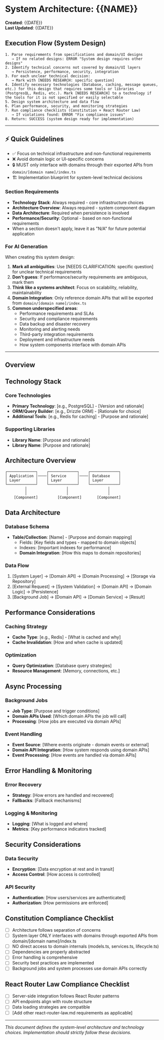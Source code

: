 # System Architecture: {{NAME}}

**Created**: {{DATE}}  
**Last Updated**: {{DATE}}

## Execution Flow (System Design)
```
1. Parse requirements from specifications and domain/UI designs
   → If no related designs: ERROR "System design requires other designs"
2. Identify technical concerns not covered by domain/UI layers
   → Persistence, performance, security, integration
3. For each unclear technical decision:
   → Mark with [NEEDS RESEARCH: specific question]
4. Identify necessary technologies (Database, caching, message queues, etc.) for this design that requires some tools or libraries (PostgresQL, Redis, etc.). Mark [NEEDS RESEARCH] to a technology if the tools for it is not specified or easily selectable 
5. Design system architecture and data flow
6. Plan performance, security, and monitoring strategies
7. Run compliance checklists (Constitution + React Router Law)
   → If violations found: ERROR "Fix compliance issues"
8. Return: SUCCESS (system design ready for implementation)
```

---

## ⚡ Quick Guidelines
- ✅ Focus on technical infrastructure and non-functional requirements
- ❌ Avoid domain logic or UI-specific concerns
- 🔒 MUST only interface with domains through their exported APIs from `domain/[domain name]/index.ts`
- 🏗️ Implementation blueprint for system-level technical decisions

### Section Requirements
- **Technology Stack**: Always required - core infrastructure choices
- **Architecture Overview**: Always required - system component diagram
- **Data Architecture**: Required when persistence is involved
- **Performance/Security**: Optional - based on non-functional requirements
- When a section doesn't apply, leave it as "N/A" for future potential application

### For AI Generation
When creating this system design:
1. **Mark all ambiguities**: Use [NEEDS CLARIFICATION: specific question] for unclear technical requirements
2. **Don't guess**: If performance/security requirements are ambiguous, mark them
3. **Think like a systems architect**: Focus on scalability, reliability, maintainability
4. **Domain Integration**: Only reference domain APIs that will be exported from `domain/[domain name]/index.ts`
5. **Common underspecified areas**:
   - Performance requirements and SLAs
   - Security and compliance requirements
   - Data backup and disaster recovery
   - Monitoring and alerting needs
   - Third-party integration requirements
   - Deployment and infrastructure needs
   - How system components interface with domain APIs

---

## Overview
<!-- Brief description of this system component and its purpose -->

## Technology Stack

### Core Technologies
- **Primary Technology**: [e.g., PostgreSQL] - [Version and rationale]
- **ORM/Query Builder**: [e.g., Drizzle ORM] - [Rationale for choice]
- **Additional Tools**: [e.g., Redis for caching] - [Purpose and rationale]

### Supporting Libraries
- **Library Name**: [Purpose and rationale]
- **Library Name**: [Purpose and rationale]

## Architecture Overview
<!-- High-level architecture diagram and explanation -->

```
┌─────────────┐    ┌─────────────┐    ┌─────────────┐
│ Application │────│ Service     │────│ Database    │
│ Layer       │    │ Layer       │    │ Layer       │
└─────────────┘    └─────────────┘    └─────────────┘
         │                  │                  │
         │                  │                  │
    [Component]         [Component]       [Component]
```

## Data Architecture
<!-- Database schema, data models, relationships -->

### Database Schema
- **Table/Collection**: [Name] - [Purpose and domain mapping]
  - Fields: [Key fields and types - mapped to domain objects]
  - Indexes: [Important indexes for performance]
  - **Domain Integration**: [How this maps to domain repositories]

### Data Flow
1. [System Layer] → [Domain API] → [Domain Processing] → [Storage via Repository]
2. [External Request] → [System Validation] → [Domain API] → [Domain Logic] → [Persistence]
3. [Background Job] → [Domain API] → [Domain Service] → [Result]

## Performance Considerations
<!-- Caching, optimization, scalability -->

### Caching Strategy
- **Cache Type**: [e.g., Redis] - [What is cached and why]
- **Cache Invalidation**: [How and when cache is updated]

### Optimization  
- **Query Optimization**: [Database query strategies]
- **Resource Management**: [Memory, connections, etc.]

## Async Processing
<!-- Background jobs, queues, event processing -->

### Background Jobs
- **Job Type**: [Purpose and trigger conditions]
- **Domain APIs Used**: [Which domain APIs the job will call]
- **Processing**: [How jobs are executed via domain APIs]

### Event Handling
- **Event Source**: [Where events originate - domain events or external]
- **Domain API Integration**: [How system responds using domain APIs]
- **Event Processing**: [How events are handled via domain APIs]

## Error Handling & Monitoring
<!-- Error recovery, logging, observability -->

### Error Recovery
- **Strategy**: [How errors are handled and recovered]
- **Fallbacks**: [Fallback mechanisms]

### Logging & Monitoring
- **Logging**: [What is logged and where]
- **Metrics**: [Key performance indicators tracked]

## Security Considerations
<!-- Authentication, authorization, data protection -->

### Data Security
- **Encryption**: [Data encryption at rest and in transit]
- **Access Control**: [How access is controlled]

### API Security  
- **Authentication**: [How users/services are authenticated]
- **Authorization**: [How permissions are enforced]

## Constitution Compliance Checklist
<!-- Verify adherence to constitution.md principles -->
- [ ] Architecture follows separation of concerns
- [ ] System layer ONLY interfaces with domains through exported APIs from domain/[domain name]/index.ts
- [ ] NO direct access to domain internals (models.ts, services.ts, lifecycle.ts)
- [ ] Dependencies are properly abstracted
- [ ] Error handling is comprehensive
- [ ] Security best practices are implemented
- [ ] Background jobs and system processes use domain APIs correctly

## React Router Law Compliance Checklist
<!-- If applicable - verify adherence to law/react-router-law.md -->
- [ ] Server-side integration follows React Router patterns
- [ ] API endpoints align with route structure
- [ ] Data loading strategies are compatible
- [ ] [Add other react-router-law.md requirements as applicable]

---
*This document defines the system-level architecture and technology choices. Implementation should strictly follow these decisions.*